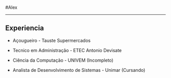 #Alex

---

## Experiencia

- Açougueiro - Tauste Supermercados

- Tecnico em Administração - ETEC Antonio Devisate

- Ciência da Computação - UNIVEM (Incompleto)

- Analista de Desenvolvimento de Sistemas - Unimar (Cursando)
